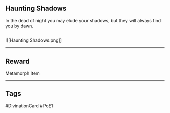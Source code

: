 ## Haunting Shadows
In the dead of night you may elude your shadows,
but they will always find you by dawn.
## 
![[Haunting Shadows.png]]

---
## Reward
Metamorph Item

---
## Tags
#DivinationCard
#PoE1